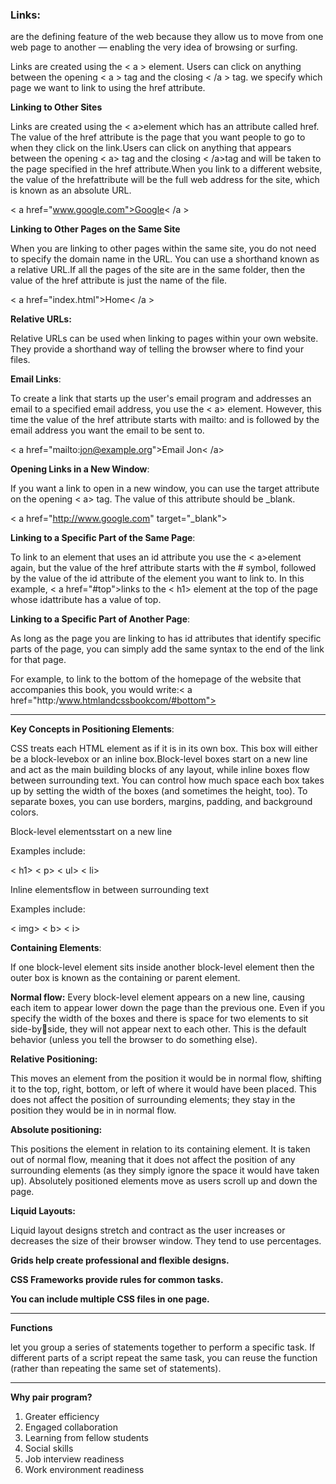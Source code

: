 ### Links: 
are the defining feature of the web because they allow us to move from one web page to another — enabling the very idea of browsing or surfing.

Links are created using the < a > element. Users can click on anything between the opening < a > tag and the closing < /a > tag. we specify which page we want to link to using the href attribute.

**Linking to Other Sites**

Links are created using the < a>element which has an attribute called href. The value of the href attribute is the page that you want people to go to when they click on the link.Users can click on anything that appears between the opening < a> tag and the closing < /a>tag and will be taken to the page specified in the href attribute.When you link to a different website, the value of the hrefattribute will be the full web address for the site, which is known as an absolute URL.

< a href="www.google.com">Google< /a >


**Linking to Other Pages on the Same Site**

When you are linking to other pages within the same site, you do not need to specify the domain name in the URL. You can use a shorthand known as a relative URL.If all the pages of the site are in the same folder, then the value of the href attribute is just the name of the file.

< a href="index.html">Home< /a >

**Relative URLs:**

Relative URLs can be used when linking to pages within your own website. They provide a shorthand way of telling the browser where to find your files.

**Email Links**:

To create a link that starts up the user's email program and addresses an email to a specified email address, you use the < a> element. However, this time the value of the href attribute starts with mailto: and is followed by the email address you want the email to be sent to.

< a href="mailto:jon@example.org">Email Jon< /a>

**Opening Links in a New Window**:

If you want a link to open in a new window, you can use the target attribute on the opening < a> tag. The value of this attribute should be _blank.

< a href="http://www.google.com" target="_blank">

**Linking to a Specific Part of the Same Page**:

To link to an element that uses an id attribute you use the < a>element again, but the value of the href attribute starts with the # symbol, followed by the value of the id attribute of the element you want to link to. In this example, < a href="#top">links to the < h1> element at the top of the page whose idattribute has a value of top.

**Linking to a Specific Part of Another Page**:

As long as the page you are linking to has id attributes that identify specific parts of the page, you can simply add the same syntax to the end of the link for that page.

For example, to link to the bottom of the homepage of the website that accompanies this book, you would write:< a href="http:/www.htmlandcssbookcom/#bottom">

-----------------------------

**Key Concepts in Positioning Elements**:

CSS treats each HTML element as if it is in its own box. This box will either be a block-levebox or an inline box.Block-level boxes start on a new line and act as the main building blocks of any layout, while inline boxes flow between surrounding text. You can control how much space each box takes up by setting the width of the boxes (and sometimes the height, too). To separate boxes, you can use borders, margins, padding, and background colors.

Block-level elementsstart on a new line

Examples include:

< h1> < p> < ul> < li>

Inline elementsflow in between surrounding text

Examples include:

< img> < b> < i>


**Containing Elements**:

If one block-level element sits inside another block-level element then the outer box is known as the containing or parent element.

**Normal flow:**
Every block-level element appears on a new line, causing each item to appear lower down the page than the previous one. Even if you specify the width of the boxes and there is space for two elements to sit side-byside, they will not appear next to each other. This is the default behavior (unless you tell the browser to do something else).

**Relative Positioning:**

This moves an element from the position it would be in normal flow, shifting it to the top, right, bottom, or left of where it would have been placed. This does not affect the position of surrounding elements; they stay in the position they would be in in normal flow.

**Absolute positioning:**

This positions the element in relation to its containing element. It is taken out of normal flow, meaning that it does not affect the position of any surrounding elements (as they simply ignore the space it would have taken up). Absolutely positioned elements move as users scroll up and down the page.


**Liquid Layouts:**

Liquid layout designs stretch and contract as the user increases or decreases the size of their browser window. They tend to use percentages.

**Grids help create professional and flexible designs.**

**CSS Frameworks provide rules for common tasks.**

**You can include multiple CSS files in one page.**

--------------------

**Functions**

let you group a series of statements together to perform a specific task. If different parts of a script repeat the same task, you can reuse the function (rather than repeating the same set of statements).

-------------------------

**Why pair program?**

1. Greater efficiency
2. Engaged collaboration
3. Learning from fellow students
4. Social skills
5. Job interview readiness
6. Work environment readiness